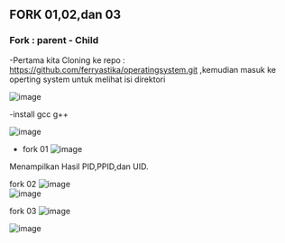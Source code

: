 ## FORK 01,02,dan 03
### Fork : parent - Child 
-Pertama kita Cloning ke repo : https://github.com/ferryastika/operatingsystem.git ,kemudian masuk ke operting system untuk melihat isi direktori

![image](https://github.com/azzasalsaars/SysOP24-3123521017/assets/160559457/c9d8909e-7acf-4276-821b-7f32f294bc29)

-install gcc g++

![image](https://github.com/azzasalsaars/SysOP24-3123521017/assets/160559457/36974588-d83d-491d-a112-f1b2e44f6d0b)

- fork 01
  ![image](https://github.com/azzasalsaars/SysOP24-3123521017/assets/160559457/4c5d410e-1ea4-40f0-8c18-c1529cc27a25)

Menampilkan Hasil PID,PPID,dan UID.

fork 02
![image](https://github.com/azzasalsaars/SysOP24-3123521017/assets/160559457/434caf5b-6795-473e-9643-61adc302338b)
<br>
![image](https://github.com/azzasalsaars/SysOP24-3123521017/assets/160559457/6e924f09-05d1-4392-bdd8-3439e7bb1dcb)

fork 03
![image](https://github.com/azzasalsaars/SysOP24-3123521017/assets/160559457/f8b5a94b-d5d0-46c1-a7b9-44728201a3fa)

![image](https://github.com/azzasalsaars/SysOP24-3123521017/assets/160559457/fa6be0ad-23a3-44de-b572-b0b54028df79)



